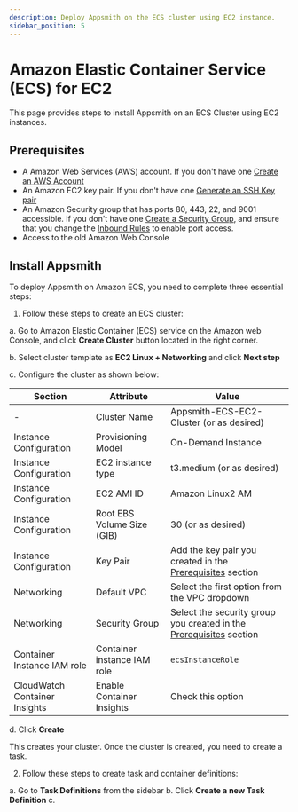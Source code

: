 ```yaml
---
description: Deploy Appsmith on the ECS cluster using EC2 instance.
sidebar_position: 5
---
```


# Amazon Elastic Container Service (ECS) for EC2
This page provides steps to install Appsmith on an ECS Cluster using EC2 instances.

## Prerequisites
* A Amazon Web Services (AWS) account. If you don't have one [Create an AWS Account](https://aws.amazon.com/premiumsupport/knowledge-center/create-and-activate-aws-account/)
* An Amazon EC2 key pair. If you don't have one [Generate an SSH Key pair](https://docs.aws.amazon.com/AWSEC2/latest/UserGuide/ec2-key-pairs.html#having-ec2-create-your-key-pair)
* An Amazon Security group that has ports 80, 443, 22, and 9001 accessible. If you don't have one [Create a Security Group](https://docs.aws.amazon.com/AWSEC2/latest/UserGuide/working-with-security-groups.html#creating-security-group), and ensure that you change the [Inbound Rules](https://docs.aws.amazon.com/AWSEC2/latest/UserGuide/working-with-security-groups.html#adding-security-group-rule) to enable port access.
* Access to the old Amazon Web Console 

## Install Appsmith
To deploy Appsmith on Amazon ECS, you need to complete three essential steps: 

1. Follow these steps to create an ECS cluster:

  a. Go to Amazon Elastic Container (ECS) service on the Amazon web Console, and click **Create Cluster** button located in the right corner. 
  
  b. Select cluster template as **EC2 Linux + Networking** and click **Next step**

  c. Configure the cluster as shown below:

  | Section               | Attribute              | Value                                    |
  |-----------------------|------------------------|------------------------------------------|
  |           -           | Cluster Name           | Appsmith-ECS-EC2-Cluster (or as desired) |
  | Instance Configuration | Provisioning Model    | On-Demand Instance                       |
  | Instance Configuration | EC2 instance type     | t3.medium (or as desired)                | 
  | Instance Configuration | EC2 AMI ID            | Amazon Linux2 AM                         | 
  | Instance Configuration | Root EBS Volume Size (GIB) | 30 (or as desired)                  |
  | Instance Configuration | Key Pair               | Add the key pair you created in the [Prerequisites](#prerequisites) section |
  | Networking |  Default VPC | Select the first option from the VPC dropdown |
  | Networking | Security Group | Select the security group you created in the [Prerequisites](#prerequisites) section |
  | Container Instance IAM role | Container instance IAM role | `ecsInstanceRole` |
  | CloudWatch Container Insights | Enable Container Insights | Check this option |

  d. Click **Create**

  This creates your cluster. Once the cluster is created, you need to create a task.

2. Follow these steps to create task and container definitions:

  a. Go to **Task Definitions** from the sidebar
  b. Click **Create a new Task Definition**
  c. 
